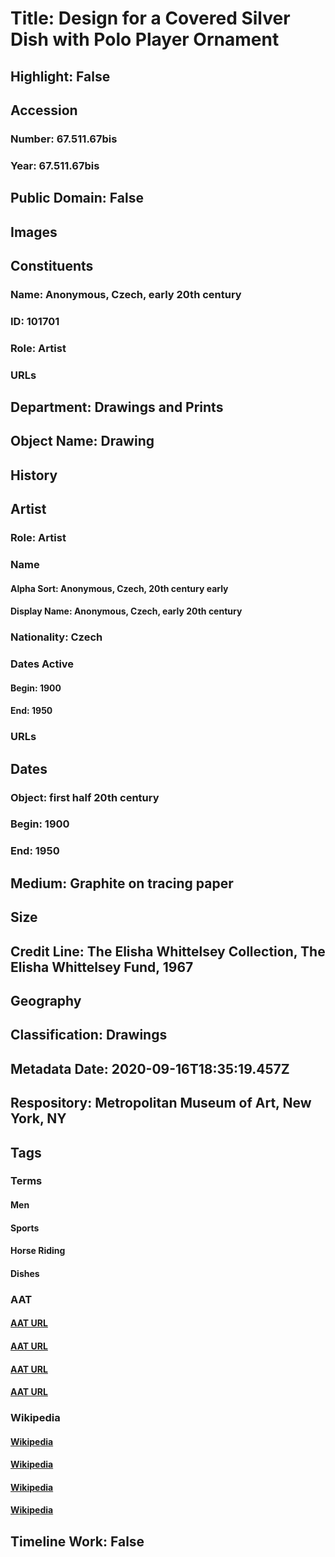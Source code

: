 # Title: Design for a Covered Silver Dish with Polo Player Ornament
## Highlight: False
## Accession
### Number: 67.511.67bis
### Year: 67.511.67bis
## Public Domain: False
## Images
## Constituents
### Name: Anonymous, Czech, early 20th century
### ID: 101701
### Role: Artist
### URLs
## Department: Drawings and Prints
## Object Name: Drawing
## History
## Artist
### Role: Artist
### Name
#### Alpha Sort: Anonymous, Czech, 20th century early
#### Display Name: Anonymous, Czech, early 20th century
### Nationality: Czech
### Dates Active
#### Begin: 1900
#### End: 1950
### URLs
## Dates
### Object: first half 20th century
### Begin: 1900
### End: 1950
## Medium: Graphite on tracing paper
## Size
## Credit Line: The Elisha Whittelsey Collection, The Elisha Whittelsey Fund, 1967
## Geography
## Classification: Drawings
## Metadata Date: 2020-09-16T18:35:19.457Z
## Respository: Metropolitan Museum of Art, New York, NY
## Tags
### Terms
#### Men
#### Sports
#### Horse Riding
#### Dishes
### AAT
#### [AAT URL](http://vocab.getty.edu/page/aat/300025928)
#### [AAT URL](http://vocab.getty.edu/page/aat/300222725)
#### [AAT URL](http://vocab.getty.edu/page/aat/300249313)
#### [AAT URL](http://vocab.getty.edu/page/aat/300404900)
### Wikipedia
#### [Wikipedia]()
#### [Wikipedia]()
#### [Wikipedia]()
#### [Wikipedia]()
## Timeline Work: False